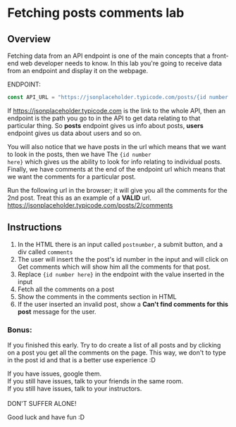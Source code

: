 # Fetching posts comments lab

## Overview
Fetching data from an API endpoint is one of the main concepts that a front-end web developer needs to know. 
In this lab you're going to receive data from an endpoint and display it on the webpage.

ENDPOINT: 
```js
const API_URL = "https://jsonplaceholder.typicode.com/posts/{id number here}/comments"
```
If https://jsonplaceholder.typicode.com is the link to the whole API, then an endpoint is the path you go to in the API to get data relating to that particular thing. So **posts** endpoint gives us info about posts, **users** endpoint gives us data about users and so on.

You will also notice that we have posts in the url which means that we want to look in the posts, then we have The <code>{id number here}</code> which gives us the ability to look for info relating to individual posts. Finally, we have comments at the end of the endpoint url which means that we want the comments for a particular post.

Run the following url in the browser; it will give you all the comments for the 2nd post. Treat this as an example of a **VALID** url.
https://jsonplaceholder.typicode.com/posts/2/comments

## Instructions
1. In the HTML there is an input called <code>postnumber</code>, a submit button, and a div called <code>comments</code>
2. The user will insert the the post's id number in the input and will click on Get comments which will show him all the comments for that post.
3. Replace <code>{id number here}</code> in the endpoint with the value inserted in the input
4. Fetch all the comments on a post
5. Show the comments in the comments section in HTML
6. If the user inserted an invalid post, show a **Can't find comments for this post** message for the user.

### Bonus:
If you finished this early. Try to do create a list of all posts and by clicking on a post you get all the comments on the page. This way, we don't to type in the post id and that is a better use experience :D 


If you have issues, google them.
<br>
If you still have issues, talk to your friends in the same room.
<br>
If you still have issues, talk to your instructors.
<br>
<br>
DON'T SUFFER ALONE!

Good luck and have fun :D 